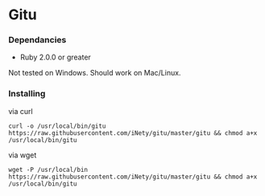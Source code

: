 # Gitu

### Dependancies
- Ruby 2.0.0 or greater

Not tested on Windows. Should work on Mac/Linux.

### Installing

via curl

`curl -o /usr/local/bin/gitu https://raw.githubusercontent.com/iNety/gitu/master/gitu && chmod a+x /usr/local/bin/gitu`

via wget

`wget -P /usr/local/bin https://raw.githubusercontent.com/iNety/gitu/master/gitu && chmod a+x /usr/local/bin/gitu`
